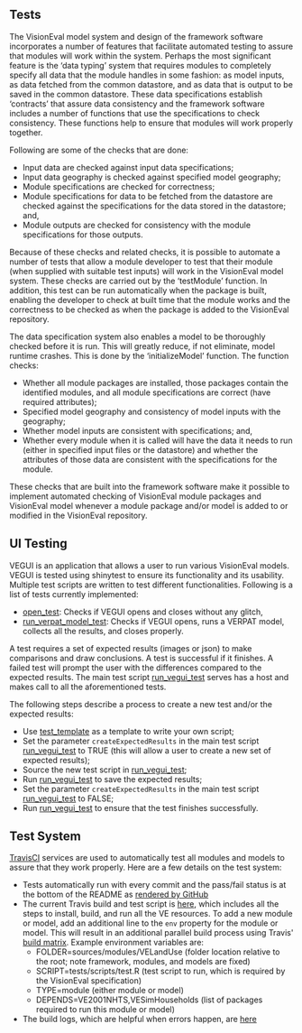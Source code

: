 ## Tests
The VisionEval model system and design of the framework software incorporates a number of features that facilitate automated testing to assure that modules will work within the system. Perhaps the most significant feature is the ‘data typing’ system that requires modules to completely specify all data that the module handles in some fashion: as model inputs, as data fetched from the common datastore, and as data that is output to be saved in the common datastore. These data specifications establish ‘contracts’ that assure data consistency and the framework software includes a number of functions that use the specifications to check consistency. These functions help to ensure that modules will work properly together. 

Following are some of the checks that are done:
  - Input data are checked against input data specifications;
  - Input data geography is checked against specified model geography;
  - Module specifications are checked for correctness;
  - Module specifications for data to be fetched from the datastore are checked against the specifications for the data stored in the datastore; and,
  - Module outputs are checked for consistency with the module specifications for those outputs.

Because of these checks and related checks, it is possible to automate a number of tests that allow a module developer to test that their module (when supplied with suitable test inputs) will work in the VisionEval model system. These checks are carried out by the ‘testModule’ function. In addition, this test can be run automatically when the package is built, enabling the developer to check at built time that the module works and the correctness to be checked as when the package is added to the VisionEval repository.

The data specification system also enables a model to be thoroughly checked before it is run. This will greatly reduce, if not eliminate, model runtime crashes. This is done by the ‘initializeModel’ function. The function checks:

  - Whether all module packages are installed, those packages contain the identified modules, and all module specifications are correct (have required attributes);
  - Specified model geography and consistency of model inputs with the geography;
  - Whether model inputs are consistent with specifications; and,
  - Whether every module when it is called will have the data it needs to run (either in specified input files or the datastore) and whether the attributes of those data are consistent with the specifications for the module.

These checks that are built into the framework software make it possible to implement automated checking of VisionEval module packages and VisionEval model whenever a module package and/or model is added to or modified in the VisionEval repository. 

## UI Testing
VEGUI is an application that allows a user to run various VisionEval models. VEGUI is tested using shinytest to ensure its functionality and its usability. Multiple test scripts are written to test different functionalities. Following is a list of tests currently implemented:
- [open_test](https://github.com/gregorbj/VisionEval/blob/develop/sources/VEGUI/tests/opentest.R): Checks if VEGUI opens and closes without any glitch,
- [run_verpat_model_test](https://github.com/gregorbj/VisionEval/blob/develop/sources/VEGUI/tests/run_verpat_model_test.R): Checks if VEGUI opens, runs a VERPAT model, collects all the results, and closes properly.

A test requires a set of expected results (images or json) to make comparisons and draw conclusions. A test is successful if it finishes. A failed test will prompt the user with the differences compared to the expected results.
The main test script [run_vegui_test](https://github.com/gregorbj/VisionEval/blob/develop/sources/VEGUI/run_vegui_test.R) serves has a host and makes call to all the aforementioned tests.

The following steps describe a process to create a new test and/or the expected results:
 - Use [test_template](https://github.com/gregorbj/VisionEval/blob/develop/sources/VEGUI/tests/test_template.R) as a template to write your own script;
 - Set the parameter `createExpectedResults` in the main test script [run_vegui_test](https://github.com/gregorbj/VisionEval/blob/develop/sources/VEGUI/run_vegui_test.R) to TRUE (this will allow a user to create a new set of expected results);
 - Source the new test script in [run_vegui_test](https://github.com/gregorbj/VisionEval/blob/develop/sources/VEGUI/run_vegui_test.R);
 - Run [run_vegui_test](https://github.com/gregorbj/VisionEval/blob/develop/sources/VEGUI/run_vegui_test.R) to save the expected results;
 - Set the parameter `createExpectedResults` in the main test script [run_vegui_test](https://github.com/gregorbj/VisionEval/blob/develop/sources/VEGUI/run_vegui_test.R) to FALSE;
 - Run [run_vegui_test](https://github.com/gregorbj/VisionEval/blob/develop/sources/VEGUI/run_vegui_test.R) to ensure that the test finishes successfully.

## Test System
[TravisCI](https://travis-ci.org/) services are used to automatically test all modules and models to assure that they work properly.  Here are a few details on the test system:
  - Tests automatically run with every commit and the pass/fail status is at the bottom of the README as [rendered by GitHub](https://github.com/gregorbj/VisionEval/tree/develop)
  - The current Travis build and test script is [here](https://github.com/gregorbj/VisionEval/blob/develop/.travis.yml), which includes all the steps to install, build, and run all the VE resources.  To add a new module or model, add an additional line to the `env` property for the module or model.  This will result in an additional parallel build process using Travis' [build matrix](https://docs.travis-ci.com/user/customizing-the-build/#Build-Matrix).  Example environment variables are:
    - FOLDER=sources/modules/VELandUse (folder location relative to the root; note framework, modules, and models are fixed)
    - SCRIPT=tests/scripts/test.R (test script to run, which is required by the VisionEval specification)
    - TYPE=module (either module or model)
    - DEPENDS=VE2001NHTS,VESimHouseholds (list of packages required to run this module or model)
  - The build logs, which are helpful when errors happen, are [here](https://travis-ci.org/gregorbj/VisionEval/builds/)